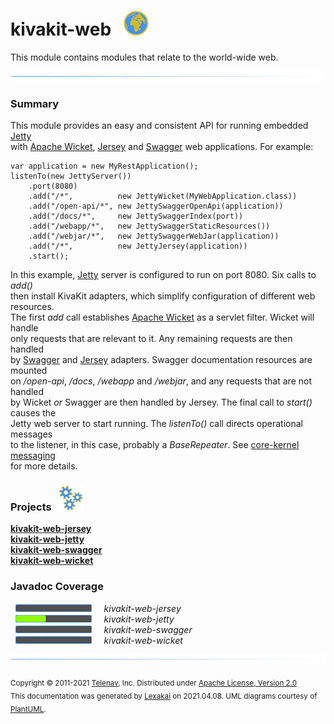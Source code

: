 # kivakit-web &nbsp;&nbsp;![](../documentation/images/world-40.png)

This module contains modules that relate to the world-wide web.

![](documentation/images/horizontal-line.png)

[//]: # (start-user-text)

### Summary <a name = "summary"></a>

This module provides an easy and consistent API for running embedded [Jetty](https://www.eclipse.org/jetty/)  
with [Apache Wicket](https://wicket.apache.org), [Jersey](https://eclipse-ee4j.github.io/jersey/) and [Swagger](https://swagger.io) web
applications. For example:

    var application = new MyRestApplication();
    listenTo(new JettyServer())
        .port(8080)
        .add("/*",          new JettyWicket(MyWebApplication.class))
        .add("/open-api/*", new JettySwaggerOpenApi(application))
        .add("/docs/*",     new JettySwaggerIndex(port))
        .add("/webapp/*",   new JettySwaggerStaticResources())
        .add("/webjar/*",   new JettySwaggerWebJar(application))
        .add("/*",          new JettyJersey(application))
        .start();

In this example, [Jetty](https://www.eclipse.org/jetty/)   server is configured to run on port 8080. Six calls to *add()*  
then install KivaKit adapters, which simplify configuration of different web resources.  
The first *add* call establishes [Apache Wicket](https://wicket.apache.org) as a servlet filter. Wicket will handle  
only requests that are relevant to it. Any remaining requests are then handled  
by [Swagger](https://swagger.io) and [Jersey](https://eclipse-ee4j.github.io/jersey/) adapters. Swagger documentation resources are
mounted  
on */open-api*, */docs*, */webapp* and */webjar*, and any requests that are not handled  
by Wicket *or* Swagger are then handled by Jersey. The final call to *start()* causes the  
Jetty web server to start running. The *listenTo()* call directs operational messages  
to the listener, in this case, probably a *BaseRepeater*. See [core-kernel messaging](../kivakit-core/kernel/documentation/messaging.md)  
for more details.

[//]: # (end-user-text)

### Projects &nbsp; ![](documentation/images/gears-40.png)

[**kivakit-web-jersey**](jersey/README.md)  
[**kivakit-web-jetty**](jetty/README.md)  
[**kivakit-web-swagger**](swagger/README.md)  
[**kivakit-web-wicket**](wicket/README.md)  

### Javadoc Coverage

&nbsp;  ![](documentation/images/meter-0-12.png) &nbsp; &nbsp; *kivakit-web-jersey*  
&nbsp;  ![](documentation/images/meter-40-12.png) &nbsp; &nbsp; *kivakit-web-jetty*  
&nbsp;  ![](documentation/images/meter-0-12.png) &nbsp; &nbsp; *kivakit-web-swagger*  
&nbsp;  ![](documentation/images/meter-0-12.png) &nbsp; &nbsp; *kivakit-web-wicket*

[//]: # (start-user-text)



[//]: # (end-user-text)

![](documentation/images/horizontal-line.png)

<sub>Copyright &#169; 2011-2021 [Telenav](http://telenav.com), Inc. Distributed under [Apache License, Version 2.0](LICENSE)</sub>  
<sub>This documentation was generated by [Lexakai](https://github.com/Telenav/lexakai) on 2021.04.08. UML diagrams courtesy
of [PlantUML](http://plantuml.com).</sub>
